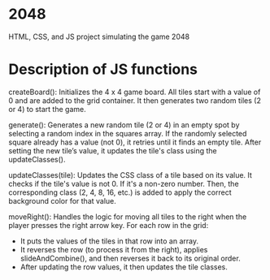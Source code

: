 # 2048
HTML, CSS, and JS project simulating the game 2048

# Description of JS functions
createBoard():
Initializes the 4 x 4 game board. All tiles start with a value of 0 and are added to the grid container. It then generates two random tiles (2 or 4) to start the game.

generate():
Generates a new random tile (2 or 4) in an empty spot by selecting a random index in the squares array. If the randomly selected square already has a value (not 0), it retries until it finds an empty tile. After setting the new tile’s value, it updates the tile's class using the updateClasses().

updateClasses(tile):
Updates the CSS class of a tile based on its value. It checks if the tile's value is not 0. If it's a non-zero number. Then, the corresponding class (2, 4, 8, 16, etc.) is added to apply the correct background color for that value.

moveRight():
Handles the logic for moving all tiles to the right when the player presses the right arrow key. For each row in the grid:
  - It puts the values of the tiles in that row into an array.
  - It reverses the row (to process it from the right), applies slideAndCombine(), and then reverses it back to its original order.
  - After updating the row values, it then updates the tile classes.
